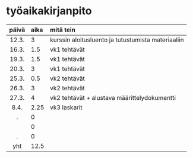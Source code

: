 # työaikakirjanpito

| päivä | aika | mitä tein  |
| :----:|:-----| :-----|
| 12.3. | 3    | kurssin aloitusluento ja tutustumista materiaaliin |
| 16.3. | 1.5  | vk1 tehtävät |
| 19.3. | 1.5  | vk1 tehtävät |
| 20.3. | 3    | vk1 tehtävät |
| 25.3. | 0.5  | vk2 tehtävät |
| 26.3. | 3    | vk2 tehtävät |
| 27.3. | 4    | vk2 tehtävät + alustava määrittelydokumentti |
|  8.4. | 2.25 | vk3 laskarit |
|    .  | 0    |  |
|       | 0    |  |
|    .  | 0    |  |
| yht   | 12.5 | 
